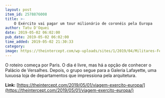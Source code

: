 ```yaml
---
layout: post
item_id: 2578876008
title: >-
    O Exército vai pagar um tour milionário de coronéis pela Europa
author: Tatu D'Oquei
date: 2019-05-02 06:02:00
pub_date: 2019-05-02 06:02:00
time_added: 2019-05-02 21:30:33
category: 
image: https://theintercept.com/wp-uploads/sites/1/2019/04/Militares-Ferias-Arte-redes-1556655409.jpg
---
```


O roteiro começa por Paris. O dia é livre, mas há a opção de conhecer o Palácio de Versalhes. Depois, o grupo segue para a Galeria Lafayette, uma luxuosa loja de departamentos que impressiona pela arquitetura.

**Link:** [https://theintercept.com/2019/05/01/viagem-exercito-europa/](https://theintercept.com/2019/05/01/viagem-exercito-europa/)

